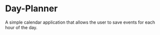 # Day-Planner
A simple calendar application that allows the user to save events for each hour of the day.
